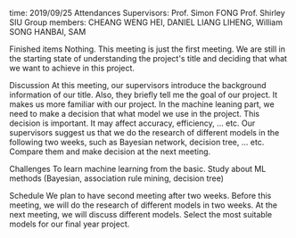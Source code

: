 time: 2019/09/25
Attendances
Supervisors: 
Prof. Simon FONG
Prof. Shirley SIU
Group members:
CHEANG WENG HEI, DANIEL
LIANG LIHENG, William
SONG HANBAI, SAM

Finished items
Nothing. This meeting is just the first meeting. We are still in the starting state of understanding the project's title and deciding that what we want to achieve in this project.

Discussion
At this meeting, our supervisors introduce the background information of our title. Also, they briefly tell me the goal of our project. It makes us more familiar with our project.
In the machine leaning part, we need to make a decision that what model we use in the project. This decision is important. It may affect accuracy, efficiency, ... etc. Our supervisors suggest us that we do the research of different models in the following two weeks, such as Bayesian network, decision tree, ... etc. Compare them and make decision at the next meeting.

Challenges
To learn machine learning from the basic. Study about ML methods (Bayesian, association rule mining, decision tree)

Schedule
We plan to have second meeting after two weeks. Before this meeting, we will do the research of different models in two weeks. At the next meeting, we will discuss different models. Select the most suitable models for our final year project.
